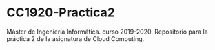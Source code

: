 # CC1920-Practica2
Máster de Ingeniería Informática.
curso 2019-2020.
Repositorio para la práctica 2 de la asignatura de Cloud Computing.
